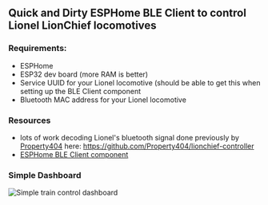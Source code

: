 ## Quick and Dirty ESPHome BLE Client to control Lionel LionChief locomotives

### Requirements:
  + ESPHome
  + ESP32 dev board (more RAM is better)
  + Service UUID for your Lionel locomotive (should be able to get this when setting up the BLE Client component
  + Bluetooth MAC address for your Lionel locomotive

### Resources
  + lots of work decoding Lionel's bluetooth signal done previously by [Property404](https://github.com/Property404) here: https://github.com/Property404/lionchief-controller
  + [ESPHome BLE Client component](https://esphome.io/components/ble_client.html)

### Simple Dashboard
 ![Simple train control dashboard](https://github.com/iamjoshk/home-assistant-collection/blob/2607c444ae01e66c7a251e0deb6d01f90a233494/ESPHome/LionelController/Screenshot_20241201-210908~2.png)
  
